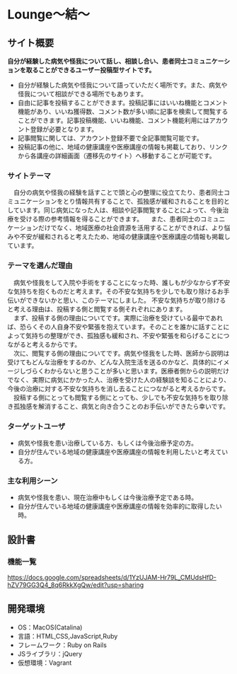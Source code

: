 # Lounge〜結〜

## サイト概要
**自分が経験した病気や怪我について話し、相談し合い、患者同士コミュニケーションを取ることができるユーザー投稿型サイトです。**

- 自分が経験した病気や怪我について語っていただく場所です。また、病気や怪我について相談ができる場所でもあります。
- 自由に記事を投稿することができます。投稿記事にはいいね機能とコメント機能があり、いいね獲得数、コメント数が多い順に記事を検索して閲覧することができます。記事投稿機能、いいね機能、コメント機能利用にはアカウント登録が必要となります。
- 記事閲覧に関しては、アカウント登録不要で全記事閲覧可能です。
- 投稿記事の他に、地域の健康講座や医療講座の情報も掲載しており、リンクから各講座の詳細画面（遷移先のサイト）へ移動することが可能です。

### サイトテーマ
　自分の病気や怪我の経験を話すことで頭と心の整理に役立てたり、患者同士コミュニケーションをとり情報共有することで、孤独感が緩和されることを目的としています。同じ病気になった人は、相談や記事閲覧することによって、今後治療を受ける際の参考情報を得ることができます。
　また、患者同士のコミュニケーションだけでなく、地域医療の社会資源を活用することができれば、より悩みや不安が緩和されると考えたため、地域の健康講座や医療講座の情報も掲載しています。

### テーマを選んだ理由
　病気や怪我をして入院や手術をすることになった時、誰しもが少なからず不安な気持ちを抱くものだと考えます。その不安な気持ちを少しでも取り除けるお手伝いができないかと思い、このテーマにしました。
 不安な気持ちが取り除けると考える理由は、投稿する側と閲覧する側それぞれにあります。  
　まず、投稿する側の理由についてです。実際に治療を受けている最中であれば、恐らくその人自身不安や緊張を抱えています。そのことを誰かに話すことによって気持ちの整理ができ、孤独感も緩和され、不安や緊張を和らげることにつながると考えるからです。  
　次に、閲覧する側の理由についてです。病気や怪我をした時、医師から説明は受けてもどんな治療をするのか、どんな入院生活を送るのかなど、具体的にイメージしづらくわからないと思うことが多いと思います。医療者側からの説明だけでなく、実際に病気にかかった人、治療を受けた人の経験談を知ることにより、今後の治療に対する不安な気持ちを消し去ることにつながると考えるからです。  
　投稿する側にとっても閲覧する側にとっても、少しでも不安な気持ちを取り除き孤独感を解消すること、病気と向き合うことのお手伝いができたら幸いです。  

### ターゲットユーザ
- 病気や怪我を患い治療している方、もしくは今後治療予定の方。
- 自分が住んでいる地域の健康講座や医療講座の情報を利用したいと考えている方。

### 主な利用シーン
- 病気や怪我を患い、現在治療中もしくは今後治療予定である時。
- 自分が住んでいる地域の健康講座や医療講座の情報を効率的に取得したい時。

## 設計書

### 機能一覧
https://docs.google.com/spreadsheets/d/1YzUJAM-Hr79L_CMUdsHfD-hZV79GG3Q4_8q6RkkXgQw/edit?usp=sharing

## 開発環境
- OS：MacOS(Catalina)
- 言語：HTML,CSS,JavaScript,Ruby
- フレームワーク：Ruby on Rails
- JSライブラリ：jQuery
- 仮想環境：Vagrant
